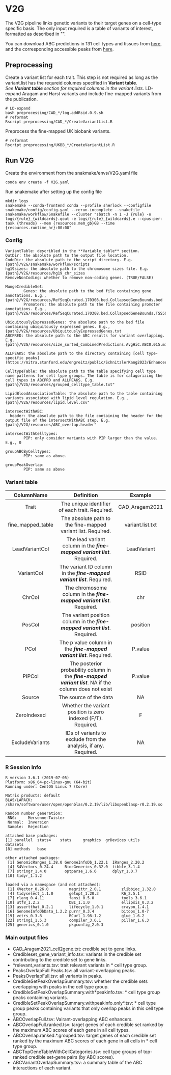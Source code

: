 # V2G
The V2G pipeline links genetic variants to their target genes on a cell-type specific basis. The only input required is a table of variants of interest, formatted as described in "". 

You can download ABC predictions in 131 cell types and tissues from [here](https://www.engreitzlab.org/resources), and the corresponding accessible peaks from [here](https://mitra.stanford.edu/engreitz/public/SchnitzlerKang2023/EnhancerList.minus150). 

## Preprocessing 
Create a variant list for each trait.  This step is not required as long as the variant.list has the requreid columes specified in  **Variant table**.  
*See **Variant table** section for required columns in the variant lists.*
LD-expand Aragam and Harst variants and include fine-mapped variants from the publication.
```
# LD-expand
bash preprocessing/CAD_*/log.addRsid.0.9.sh
# reformat
Rscript preprocessing/CAD_*/CreateVariantList.R
```
Preprocess the fine-mapped UK biobank variants.
```
# reformat
Rscript preprocessing/UKBB_*/CreateVariantList.R
```

## Run V2G
Create the environment from the snakmake/envs/V2G.yaml file
```
conda env create -f V2G.yaml
```
Run snakemake after setting up the config file
```
mkdir logs
snakemake --conda-frontend conda --profile sherlock --configfile snakemake/config/config.yaml --rerun-incomplete --snakefile snakemake/workflow/Snakefile --cluster "sbatch -n 1 -J {rule} -o logs/{rule}_{wildcards}.qout -e logs/{rule}_{wildcards}.e --cpus-per-task {threads} --mem {resources.mem_gb}GB --time {resources.runtime_hr}:00:00"
```
### Config
```
VariantTable: describled in the **Variable table** section.
OutDir: the absolute path to the output file location.
CodeDir: the absolute path to the script directory. E.g. {path}/V2G/snakemake/workflow/scripts
hg19sizes: the absolute path to the chromosome sizes file. E.g. {path}/V2G/resources/hg19_chr_sizes
RemoveNonCoding: whether to remove non-coding genes. (TRUE/FALSE)

MungeCredibleSet:
        Genes: the absolute path to the bed file containing gene annotations. E.g., {path}/V2G/resources/RefSeqCurated.170308.bed.CollapsedGeneBounds.bed
        Promoters: the absolute path to the file containing promoter annotations. E.g.,{path}/V2G/resources/RefSeqCurated.170308.bed.CollapsedGeneBounds.TSS500bp.bed"

UbiquitouslyExpressedGenes: the absolute path to the bed file containing ubiquitously expressed genes. E.g., {path}/V2G/resources/UbiquitouslyExpressedGenes.txt
ABCPRED: the absolute path to the ABC results for variant overlapping. E.g.{path}/V2G/resources/size_sorted_CombinedPredictions.AvgHiC.ABC0.015.minus150.txt.gz"

ALLPEAKS: the absolute path to the directory containing [cell type-specific peaks] (https://mitra.stanford.edu/engreitz/public/SchnitzlerKang2023/EnhancerList.minus150). 

CelltypeTable: the absolute path to the table specifying cell type name patterns for cell type groups. The table is for catagorizing the cell types in ABCPRD and ALLPEAKS. E.g. {path}/V2G/resources/grouped_celltype_table.txt"

LipidBloodAssociationTable: the absolute path to the table containing variants associated with lipid level regulation. E.g., {path}/V2G/resources/lipid.level.csv"

intersectWithABC:
  header: the absolute path to the file containing the header for the output file of the intersectWithABC step. E.g. {path}/V2G/resources/ABC_overlap.header"

intersectWithCelltypes:
        PIP: only consider variants with PIP larger than the value. E.g., 0

groupABCByCelltypes:
        PIP: same as above.

groupPeakOverlap:
        PIP: same as above
```

### Variant table
|ColumnName |Definition|Example|
|:---------:|:---------:|:------:|
|Trait      | The unique identifier of each trait. Required. |CAD_Aragam2021|
|fine_mapped_table | The absolute path to the fine-mapped variant list. Required. |variant.list.txt|
|LeadVariantCol | The lead variant column in the ***fine-mapped variant list***. Required. |LeadVariant|
|VariantCol | The variant ID column in the ***fine-mapped variant list***. Required. |RSID|
|ChrCol | The chromosome column in the ***fine-mapped variant list***. Required. |chr|
|PosCol | The variant position column in the ***fine-mapped variant list***. Required. |position|
|PCol |The p value column in the ***fine-mapped variant list***. Required. |P.value|
|PIPCol | The posterior probability column in the ***fine-mapped variant list***. NA if the column does not exist |P.value|
|Source | The source of the data |NA|
|ZeroIndexed | Whether the variant position is zero indexed (F/T). Required. |F|
|ExcludeVariants | IDs of variants to exclude from the analysis, if any. Required. |NA|


### R Session Info
```
R version 3.6.1 (2019-07-05)
Platform: x86_64-pc-linux-gnu (64-bit)
Running under: CentOS Linux 7 (Core)

Matrix products: default
BLAS/LAPACK: /share/software/user/open/openblas/0.2.19/lib/libopenblasp-r0.2.19.so

Random number generation:
 RNG:     Mersenne-Twister
 Normal:  Inversion
 Sample:  Rejection

attached base packages:
[1] parallel  stats4    stats     graphics  grDevices utils     datasets
[8] methods   base

other attached packages:
 [1] GenomicRanges_1.38.0 GenomeInfoDb_1.22.1  IRanges_2.20.2
 [4] S4Vectors_0.24.4     BiocGenerics_0.32.0  tibble_3.1.4
 [7] stringr_1.4.0        optparse_1.6.6       dplyr_1.0.7
[10] tidyr_1.1.2

loaded via a namespace (and not attached):
 [1] XVector_0.26.0         magrittr_2.0.1         zlibbioc_1.32.0
 [4] tidyselect_1.1.0       getopt_1.20.3          R6_2.5.1
 [7] rlang_0.4.11           fansi_0.5.0            tools_3.6.1
[10] utf8_1.2.2             DBI_1.1.0              ellipsis_0.3.2
[13] assertthat_0.2.1       lifecycle_1.0.1        crayon_1.4.1
[16] GenomeInfoDbData_1.2.2 purrr_0.3.4            bitops_1.0-7
[19] vctrs_0.3.8            RCurl_1.98-1.2         glue_1.6.2
[22] stringi_1.5.3          compiler_3.6.1         pillar_1.6.3
[25] generics_0.1.0         pkgconfig_2.0.3
```
### Main output files
- CAD_Aragam2021_cell2gene.txt: credible set to gene links. 
- Credibleset_gene_variant_info.tsv: variants in the credible set contributing to the credible set to gene links. 
- *relevant_variants.tsv: trait relevant variants in * cell type group.
- PeaksOverlapFull.Peaks.tsv: all variant-overlapping peaks.
- PeaksOverlapFull.tsv: all variants in peaks.
- CredibleSetPeakOverlapSummary.tsv: whether the credible sets overlapping with peaks in the cell type group. 
- CredibleSetPeakOverlapSummary.with*peakinfo.tsv: * cell type group peaks containing variants. 
- CredibleSetPeakOverlapSummary.withpeakinfo.only*.tsv: * cell type group peaks containing variants that only overlap peaks in this cell type group. 
- ABCOverlapFull.tsv: Vairant-overlapping ABC enhancers. 
- ABCOverlapFull.ranked.tsv: target genes of each credible set ranked by the maximum ABC scores of each gene in all cell types. 
- ABCOverlap.ranked.*.grouped.tsv: target genes of each credible set ranked by the maximum ABC scores of each gene in all cells in * cell type group. 
- ABCTopGeneTableWithCellCategories.tsv: cell type groups of top-ranked credible set-gene pairs (by ABC scores).
- ABCVariantOverlapSummary.tsv: a summary table of the ABC interactions of each variant.  
